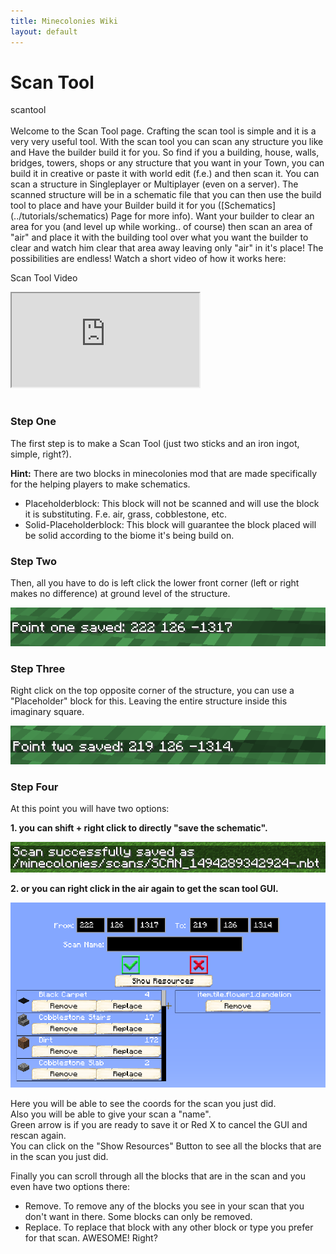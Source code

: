 ```yaml
---
title: Minecolonies Wiki
layout: default
---
```

# Scan Tool
<div class="infobox box text-center">
    <recipe>scantool</recipe>
</div>
<br>
Welcome to the Scan Tool page. Crafting the scan tool is simple and it is a very very useful tool. With the scan tool you can scan any structure you like and Have the builder build it for you. So find if you a building, house, walls, bridges, towers, shops or any structure that you want in your Town, you can build it in creative or paste it with world edit (f.e.) and then scan it. You can scan a structure in Singleplayer or Multiplayer (even on a server). The scanned structure will be in a schematic file that you can then use the build tool to place and have your Builder build it for you ([Schematics](../tutorials/schematics) Page for more info). Want your builder to clear an area for you (and level up while working.. of course) then scan an area of "air" and place it with the building tool over what you want the builder to clear and watch him clear that area away leaving only "air" in it's place! The possibilities are endless! Watch a short video of how it works here:

<p class="h4">Scan Tool Video</p>

<div class="embed-responsive embed-responsive-16by9">
  <iframe class="embed-responsive-item" src="https://www.youtube.com/embed/mFIC3752o1c" allow="autoplay; encrypted-media" allowfullscreen></iframe>
</div>
<br>

### Step One

The first step is to make a Scan Tool (just two sticks and an iron ingot, simple, right?).
<br>

**Hint:** There are two blocks in minecolonies mod that are made specifically for the helping players to make schematics.
* Placeholderblock: This block will not be scanned and will use the block it is substituting. F.e. air, grass, cobblestone, etc.
* Solid-Placeholderblock: This block will guarantee the block placed will be solid according to the biome it's being build on. 

### Step Two

Then, all you have to do is left click the lower front corner (left or right makes no difference) at ground level of the structure.

![Point 1](../../assets/images/tutorial/point1.png)

### Step Three

Right click on the top opposite corner of the structure, you can use a "Placeholder" block for this. Leaving the entire structure inside this imaginary square.

![Point 2](../../assets/images/tutorial/point2.png)

### Step Four

At this point you will have two options: 

**1. you can shift + right click to directly "save the schematic".**

![Shift + Right Click](../../assets/images/tutorial/shift_click.png)

**2. or you can right click in the air again to get the scan tool GUI.**

![Scan Tool GUI](../../assets/images/tutorial/scan_tool_gui.png)

Here you will be able to see the coords for the scan you just did.  
Also you will be able to give your scan a "name".  
Green arrow is if you are ready to save it or Red X to cancel the GUI and rescan again.  
You can click on the "Show Resources" Button to see all the blocks that are in the scan you just did.

Finally you can scroll through all the blocks that are in the scan and you even have two options there:

* Remove.  To remove any of the blocks you see in your scan that you don't want in there. Some blocks can only be removed.
* Replace. To replace that block with any other block or type you prefer for that scan. AWESOME! Right?
